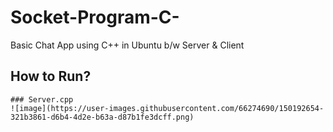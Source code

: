 # Socket-Program-C-
Basic Chat App using C++ in Ubuntu b/w Server &amp; Client


## How to Run?

    ### Server.cpp
    ![image](https://user-images.githubusercontent.com/66274690/150192654-321b3861-d6b4-4d2e-b63a-d87b1fe3dcff.png)
